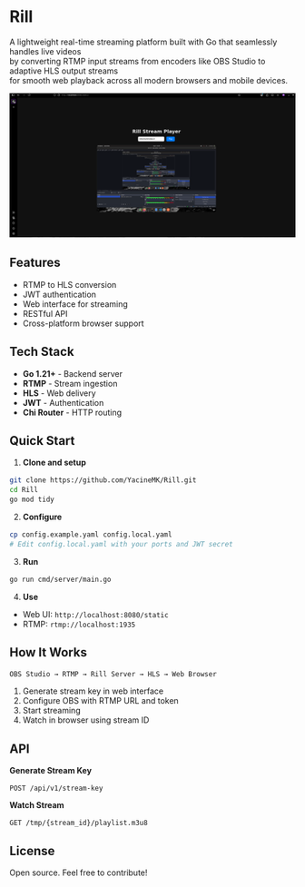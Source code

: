 # Rill

A lightweight real-time streaming platform built with Go that seamlessly handles live videos  
by converting RTMP input streams from encoders like OBS Studio to adaptive HLS output streams  
for smooth web playback across all modern browsers and mobile devices.

![Rill Screenshot](doc/Screenshot%20from%202025-08-19%2015-11-47.png)


## Features

- RTMP to HLS conversion
- JWT authentication 
- Web interface for streaming
- RESTful API
- Cross-platform browser support

## Tech Stack

- **Go 1.21+** - Backend server
- **RTMP** - Stream ingestion
- **HLS** - Web delivery
- **JWT** - Authentication
- **Chi Router** - HTTP routing

## Quick Start

1. **Clone and setup**
```bash
git clone https://github.com/YacineMK/Rill.git
cd Rill
go mod tidy
```

2. **Configure**
```bash
cp config.example.yaml config.local.yaml
# Edit config.local.yaml with your ports and JWT secret
```

3. **Run**
```bash
go run cmd/server/main.go
```

4. **Use**
- Web UI: `http://localhost:8080/static`
- RTMP: `rtmp://localhost:1935`

## How It Works

```
OBS Studio → RTMP → Rill Server → HLS → Web Browser
```

1. Generate stream key in web interface
2. Configure OBS with RTMP URL and token
3. Start streaming
4. Watch in browser using stream ID

## API

**Generate Stream Key**
```http
POST /api/v1/stream-key
```

**Watch Stream**
```http
GET /tmp/{stream_id}/playlist.m3u8
```

## License

Open source. Feel free to contribute!

